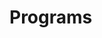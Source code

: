 # Programs

























































































































































































































































































